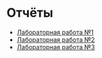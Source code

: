 # Отчёты

- [Лабораторная работа №1](report_1.md)
- [Лабораторная работа №2](report_2.md)
- [Лабораторная работа №3](report_3.md)
